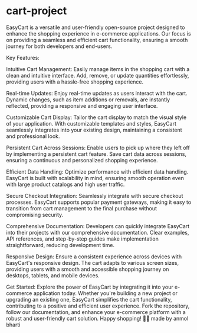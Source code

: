 # cart-project
EasyCart is a versatile and user-friendly open-source project designed to enhance the shopping experience in e-commerce applications. Our focus is on providing a seamless and efficient cart functionality, ensuring a smooth journey for both developers and end-users.

Key Features:

Intuitive Cart Management:
Easily manage items in the shopping cart with a clean and intuitive interface. Add, remove, or update quantities effortlessly, providing users with a hassle-free shopping experience.

Real-time Updates:
Enjoy real-time updates as users interact with the cart. Dynamic changes, such as item additions or removals, are instantly reflected, providing a responsive and engaging user interface.

Customizable Cart Display:
Tailor the cart display to match the visual style of your application. With customizable templates and styles, EasyCart seamlessly integrates into your existing design, maintaining a consistent and professional look.

Persistent Cart Across Sessions:
Enable users to pick up where they left off by implementing a persistent cart feature. Save cart data across sessions, ensuring a continuous and personalized shopping experience.

Efficient Data Handling:
Optimize performance with efficient data handling. EasyCart is built with scalability in mind, ensuring smooth operation even with large product catalogs and high user traffic.

Secure Checkout Integration:
Seamlessly integrate with secure checkout processes. EasyCart supports popular payment gateways, making it easy to transition from cart management to the final purchase without compromising security.

Comprehensive Documentation:
Developers can quickly integrate EasyCart into their projects with our comprehensive documentation. Clear examples, API references, and step-by-step guides make implementation straightforward, reducing development time.

Responsive Design:
Ensure a consistent experience across devices with EasyCart's responsive design. The cart adapts to various screen sizes, providing users with a smooth and accessible shopping journey on desktops, tablets, and mobile devices.

Get Started:
Explore the power of EasyCart by integrating it into your e-commerce application today. Whether you're building a new project or upgrading an existing one, EasyCart simplifies the cart functionality, contributing to a positive and efficient user experience. Fork the repository, follow our documentation, and enhance your e-commerce platform with a robust and user-friendly cart solution. Happy shopping! 🛒✨
made by anmol bharti
